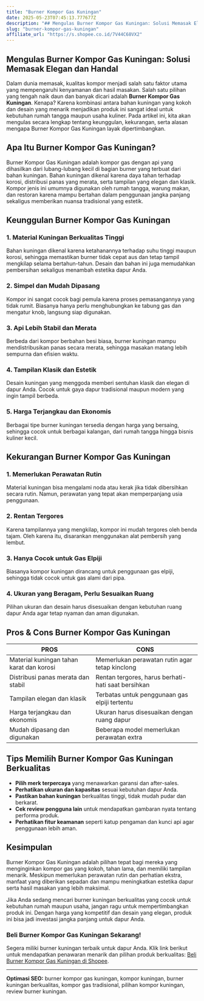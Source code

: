 ```yaml
---
title: "Burner Kompor Gas Kuningan"
date: 2025-05-23T07:45:13.777677Z
description: "## Mengulas Burner Kompor Gas Kuningan: Solusi Memasak Elegan dan Handal..."
slug: "burner-kompor-gas-kuningan"
affiliate_url: "https://s.shopee.co.id/7V44C68VX2"
---
```

## Mengulas Burner Kompor Gas Kuningan: Solusi Memasak Elegan dan Handal

Dalam dunia memasak, kualitas kompor menjadi salah satu faktor utama yang mempengaruhi kenyamanan dan hasil masakan. Salah satu pilihan yang tengah naik daun dan banyak dicari adalah **Burner Kompor Gas Kuningan**. Kenapa? Karena kombinasi antara bahan kuningan yang kokoh dan desain yang menarik menjadikan produk ini sangat ideal untuk kebutuhan rumah tangga maupun usaha kuliner. Pada artikel ini, kita akan mengulas secara lengkap tentang keunggulan, kekurangan, serta alasan mengapa Burner Kompor Gas Kuningan layak dipertimbangkan.

## Apa Itu Burner Kompor Gas Kuningan?

Burner Kompor Gas Kuningan adalah kompor gas dengan api yang dihasilkan dari lubang-lubang kecil di bagian burner yang terbuat dari bahan kuningan. Bahan kuningan dikenal karena daya tahan terhadap korosi, distribusi panas yang merata, serta tampilan yang elegan dan klasik. Kompor jenis ini umumnya digunakan oleh rumah tangga, warung makan, dan restoran karena mampu bertahan dalam penggunaan jangka panjang sekaligus memberikan nuansa tradisional yang estetik.

## Keunggulan Burner Kompor Gas Kuningan

### 1. Material Kuningan Berkualitas Tinggi

Bahan kuningan dikenal karena ketahanannya terhadap suhu tinggi maupun korosi, sehingga memastikan burner tidak cepat aus dan tetap tampil mengkilap selama bertahun-tahun. Desain dan bahan ini juga memudahkan pembersihan sekaligus menambah estetika dapur Anda.

### 2. Simpel dan Mudah Dipasang

Kompor ini sangat cocok bagi pemula karena proses pemasangannya yang tidak rumit. Biasanya hanya perlu menghubungkan ke tabung gas dan mengatur knob, langsung siap digunakan.

### 3. Api Lebih Stabil dan Merata

Berbeda dari kompor berbahan besi biasa, burner kuningan mampu mendistribusikan panas secara merata, sehingga masakan matang lebih sempurna dan efisien waktu.

### 4. Tampilan Klasik dan Estetik

Desain kuningan yang menggoda memberi sentuhan klasik dan elegan di dapur Anda. Cocok untuk gaya dapur tradisional maupun modern yang ingin tampil berbeda.

### 5. Harga Terjangkau dan Ekonomis

Berbagai tipe burner kuningan tersedia dengan harga yang bersaing, sehingga cocok untuk berbagai kalangan, dari rumah tangga hingga bisnis kuliner kecil.

## Kekurangan Burner Kompor Gas Kuningan

### 1. Memerlukan Perawatan Rutin

Material kuningan bisa mengalami noda atau kerak jika tidak dibersihkan secara rutin. Namun, perawatan yang tepat akan memperpanjang usia penggunaan.

### 2. Rentan Tergores

Karena tampilannya yang mengkilap, kompor ini mudah tergores oleh benda tajam. Oleh karena itu, disarankan menggunakan alat pembersih yang lembut.

### 3. Hanya Cocok untuk Gas Elpiji

Biasanya kompor kuningan dirancang untuk penggunaan gas elpiji, sehingga tidak cocok untuk gas alami dari pipa.

### 4. Ukuran yang Beragam, Perlu Sesuaikan Ruang

Pilihan ukuran dan desain harus disesuaikan dengan kebutuhan ruang dapur Anda agar tetap nyaman dan aman digunakan.

## Pros & Cons Burner Kompor Gas Kuningan

| **PROS**                                           | **CONS**                                              |
|-----------------------------------------------------|--------------------------------------------------------|
| Material kuningan tahan karat dan korosi           | Memerlukan perawatan rutin agar tetap kinclong      |
| Distribusi panas merata dan stabil                | Rentan tergores, harus berhati-hati saat bersihkan |
| Tampilan elegan dan klasik                        | Terbatas untuk penggunaan gas elpiji tertentu        |
| Harga terjangkau dan ekonomis                     | Ukuran harus disesuaikan dengan ruang dapur       |
| Mudah dipasang dan digunakan                     | Beberapa model memerlukan perawatan extra         |

## Tips Memilih Burner Kompor Gas Kuningan Berkualitas

- **Pilih merk terpercaya** yang menawarkan garansi dan after-sales.  
- **Perhatikan ukuran dan kapasitas** sesuai kebutuhan dapur Anda.  
- **Pastikan bahan kuningan** berkualitas tinggi, tidak mudah pudar dan berkarat.  
- **Cek review pengguna lain** untuk mendapatkan gambaran nyata tentang performa produk.  
- **Perhatikan fitur keamanan** seperti katup pengaman dan kunci api agar penggunaan lebih aman.

## Kesimpulan

Burner Kompor Gas Kuningan adalah pilihan tepat bagi mereka yang menginginkan kompor gas yang kokoh, tahan lama, dan memiliki tampilan menarik. Meskipun memerlukan perawatan rutin dan perhatian ekstra, manfaat yang diberikan sepadan dan mampu meningkatkan estetika dapur serta hasil masakan yang lebih maksimal.

Jika Anda sedang mencari burner kuningan berkualitas yang cocok untuk kebutuhan rumah maupun usaha, jangan ragu untuk mempertimbangkan produk ini. Dengan harga yang kompetitif dan desain yang elegan, produk ini bisa jadi investasi jangka panjang untuk dapur Anda.

### Beli Burner Kompor Gas Kuningan Sekarang!

Segera miliki burner kuningan terbaik untuk dapur Anda. Klik link berikut untuk mendapatkan penawaran menarik dan pilihan produk berkualitas: [Beli Burner Kompor Gas Kuningan di Shopee](https://s.shopee.co.id/7V44C68VX2).

---

**Optimasi SEO:** burner kompor gas kuningan, kompor kuningan, burner kuningan berkualitas, kompor gas tradisional, pilihan kompor kuningan, review burner kuningan.